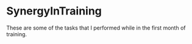 # SynergyInTraining

These are some of the tasks that I performed while in the first month of training.
